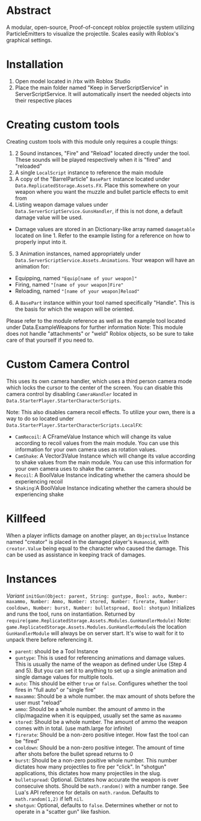 # Abstract
 A modular, open-source, Proof-of-concept roblox projectile system utilizing ParticleEmitters to visualize the projectile. 
 Scales easily with Roblox's graphical settings.
 
# Installation
 1. Open model located in /rbx with Roblox Studio
 2. Place the main folder named "Keep in ServerScriptService" in ServerScriptService. It will automatically insert the needed objects into their respective places


# Creating custom tools
Creating custom tools with this module only requires a couple things:
1. 2 Sound instances, "Fire" and "Reload" located directly under the tool. These sounds will be played respectively when it is "fired" and "reloaded"
2. A single `LocalScript` instance to reference the main module
3. A copy of the "BarrelParticle" `BasePart` instance located under `Data.ReplicatedStorage.Assets.FX`. Place this somewhere on your weapon where you want the muzzle and bullet particle effects to emit from
4. Listing weapon damage values under `Data.ServerScriptService.GunsHandler`, if this is not done, a default damage value will be used.
 - Damage values are stored in an Dictionary-like array named `damagetable` located on line 1. Refer to the example listing for a reference on how to properly input into it.
5. 3 Animation instances, named appropriately under `Data.ServerScriptService.Assets.Animations`. Your weapon will have an animation for:
 - Equipping, named `"Equip[name of your weapon]"`
 - Firing, named `"[name of your weapon]Fire"`
 - Reloading, named `"[name of your weapon]Reload"`
6. A `BasePart` instance within your tool named specifically "Handle". This is the basis for which the weapon will be oriented.

Please refer to the module reference as well as the example tool located under Data.ExampleWeapons for further information
Note: This module does not handle "attachments" or "weld" Roblox objects, so be sure to take care of that yourself if you need to.

# Custom Camera Control
This uses its own camera handler, which uses a third person camera mode which locks the cursor to the center of the screen. You can disable this camera control by disabling `CameraHandler` located in `Data.StarterPlayer.StarterCharacterScripts`.

Note: This also disables camera recoil effects. To utilize your own, there is a way to do so located under `Data.StarterPlayer.StarterCharacterScripts.LocalFX`:
- `CamRecoil`: A CFrameValue Instance which will change its value according to recoil values from the main module. You can use this information for your own camera uses as rotation values.
- `CamShake`: A Vector3Value Instance which will change its value according to shake values from the main module. You can use this information for your own camera uses to shake the camera.
- `Recoil`: A BoolValue Instance indicating whether the camera should be experiencing recoil
- `Shaking`:A BoolValue Instance indicating whether the camera should be experiencing shake

# Killfeed
When a player inflicts damage on another player, an `ObjectValue` Instance named "creator" is placed in the damaged player's `Humanoid`, with `creator.Value` being equal to the character who caused the damage. This can be used as assistance in keeping track of damages.


# Instances
*Variant* `initGun(Object: parent, String: guntype, Bool: auto, Number: maxammo, Number: Ammo, Number: stored, Number: firerate, Number: cooldown, Number: burst, Number: bulletspread, Bool: shotgun)`
Initializes and runs the tool, runs on instantiation. Returned by `require(game.ReplicatedStorage.Assets.Modules.GunHandlerModule)`
Note: `game.ReplicatedStorage.Assets.Modules.GunHandlerModule`is the location `GunHandlerModule` will always be on server start. It's wise to wait for it to unpack there before referencing it. 
- `parent`: should be a Tool Instance
- `guntype`: This is used for referencing animations and damage values. This is usually the name of the weapon as defined under Use (Step 4 and 5). But you can set it to anything to set up a single animation and single damage values for multiple tools.
- `auto`: This should be either `true` or `false`. Configures whether the tool fires in "full auto" or "single fire"
- `maxammo`: Should be a whole number. the max amount of shots before the user must "reload"
- `ammo`: Should be a whole number. the amount of ammo in the clip/magazine when it is equipped, usually set the same as `maxammo`
- `stored`: Should be a whole number. The amount of ammo the weapon comes with in total. (use math.large for infinite)
- `firerate`: Should be a non-zero positive integer. How fast the tool can be "fired"
- `cooldown`: Should be a non-zero positive integer. The amount of time after shots before the bullet spread returns to 0
- `burst`: Should be a non-zero positive whole number. This number dictates how many projectiles to fire per "click". In "shotgun" applications, this dictates how many projectiles in the slug.
- `bulletspread`: Optional. Dictates how accurate the weapon is over consecuive shots. Should be `math.random()` with a number range. See Lua's API reference for details on `math.random`. Defaults to `math.random(1,2)` if left `nil`.
- `shotgun`: Optional, defaults to `false`. Determines whether or not to operate in a "scatter gun" like fashion.

 
